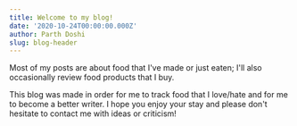 ```yaml
---
title: Welcome to my blog!
date: '2020-10-24T00:00:00.000Z'
author: Parth Doshi
slug: blog-header
---
```

Most of my posts are about food that I've made or just eaten; I'll also occasionally review food products that I buy.

This blog was made in order for me to track food that I love/hate and for me to become a better writer. I hope you enjoy your stay and please don't hesitate to contact me with ideas or criticism!